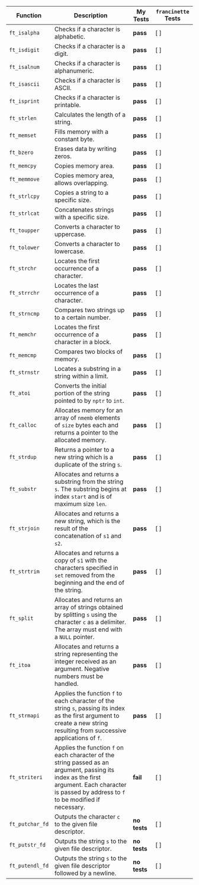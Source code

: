 | Function      | Description                                                | My Tests | `francinette` Tests |
|---------------|------------------------------------------------------------|----------|---------------------|
| `ft_isalpha`  | Checks if a character is alphabetic.                       | **pass** | [ ]                 |
| `ft_isdigit`  | Checks if a character is a digit.                          | **pass** | [ ]                 |
| `ft_isalnum`  | Checks if a character is alphanumeric.                     | **pass** | [ ]                 |
| `ft_isascii`  | Checks if a character is ASCII.                            | **pass** | [ ]                 |
| `ft_isprint`  | Checks if a character is printable.                         | **pass** | [ ]                 |
| `ft_strlen`   | Calculates the length of a string.                          | **pass** | [ ]                 |
| `ft_memset`   | Fills memory with a constant byte.                          | **pass** | [ ]                 |
| `ft_bzero`    | Erases data by writing zeros.                               | **pass** | [ ]                 |
| `ft_memcpy`   | Copies memory area.                                         | **pass** | [ ]                 |
| `ft_memmove`  | Copies memory area, allows overlapping.                     | **pass** | [ ]                 |
| `ft_strlcpy`  | Copies a string to a specific size.                         | **pass** | [ ]                 |
| `ft_strlcat`  | Concatenates strings with a specific size.                  | **pass** | [ ]                 |
| `ft_toupper`  | Converts a character to uppercase.                          | **pass** | [ ]                 |
| `ft_tolower`  | Converts a character to lowercase.                          | **pass** | [ ]                 |
| `ft_strchr`   | Locates the first occurrence of a character.                | **pass** | [ ]                 |
| `ft_strrchr`  | Locates the last occurrence of a character.                 | **pass** | [ ]                 |
| `ft_strncmp`  | Compares two strings up to a certain number.                | **pass** | [ ]                 |
| `ft_memchr`   | Locates the first occurrence of a character in a block.     | **pass** | [ ]                 |
| `ft_memcmp`   | Compares two blocks of memory.                              | **pass** | [ ]                 |
| `ft_strnstr`  | Locates a substring in a string within a limit.             | **pass** | [ ]                 |
| `ft_atoi`     | Converts the initial portion of the string pointed to by `nptr` to `int`. | **pass** | [ ] |
| `ft_calloc`   | Allocates memory for an array of `nmemb` elements of `size` bytes each and returns a pointer to the allocated memory. | **pass** | [ ] |
| `ft_strdup`   | Returns a pointer to a new string which is a duplicate of the string `s`. | **pass** | [ ]       |
| `ft_substr`   | Allocates and returns a substring from the string `s`. The substring begins at index `start` and is of maximum size `len`. | **pass** | [ ] |
| `ft_strjoin`  | Allocates and returns a new string, which is the result of the concatenation of `s1` and `s2`. | **pass** | [ ] |
| `ft_strtrim`  | Allocates and returns a copy of `s1` with the characters specified in `set` removed from the beginning and the end of the string. | **pass** | [ ] |
| `ft_split`    | Allocates and returns an array of strings obtained by splitting `s` using the character `c` as a delimiter. The array must end with a `NULL` pointer. | **pass** | [ ] |
| `ft_itoa`     | Allocates and returns a string representing the integer received as an argument. Negative numbers must be handled. | **pass** | [ ] |
| `ft_strmapi`  | Applies the function `f` to each character of the string `s`, passing its index as the first argument to create a new string resulting from successive applications of `f`. | **pass** | [ ] |
| `ft_striteri` | Applies the function `f` on each character of the string passed as an argument, passing its index as the first argument. Each character is passed by address to `f` to be modified if necessary. | **fail** | [ ] |
| `ft_putchar_fd`| Outputs the character `c` to the given file descriptor. | **no tests** | [ ] |
| `ft_putstr_fd`| Outputs the string `s` to the given file descriptor. | **no tests** | [ ] |
| `ft_putendl_fd`| Outputs the string `s` to the given file descriptor followed by a newline. | **no tests** | [ ] |

